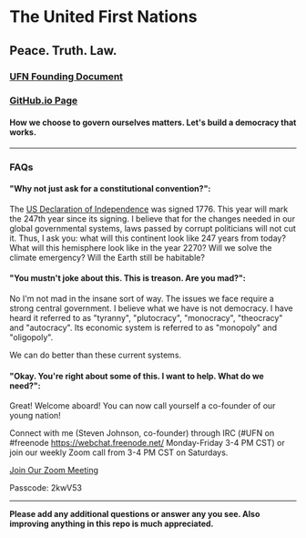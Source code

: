 # The United First Nations

## Peace. Truth. Law.

### [UFN Founding Document](https://docs.google.com/document/d/1UyIVXY5gRCpqHhSNSJuv1oSqAMLoJkzz55F362igWHw/edit?usp=sharing)

### [GitHub.io Page](https://unitedfirstnations.github.io/ufn.github.io/)

#### How we choose to govern ourselves matters. Let's build a democracy that works.

---

### FAQs

#### "Why not just ask for a constitutional convention?":

The [US Declaration of Independence](https://www.archives.gov/founding-docs/declaration-transcript) was signed 1776. This year will mark the 247th year since its signing. I believe that for the changes needed in our global governmental systems, laws passed by corrupt politicians will not cut it. Thus, I ask you: what will this continent look like 247 years from today? What will this hemisphere look like in the year 2270? Will we solve the climate emergency? Will the Earth still be habitable?

#### "You mustn't joke about this. This is treason. Are you mad?":

No I'm not mad in the insane sort of way. The issues we face require a strong central government. I believe what we have is not democracy. I have heard it referred to as "tyranny", "plutocracy", "monocracy", "theocracy" and "autocracy". Its economic system is referred to as "monopoly" and "oligopoly". 

We can do better than these current systems.

#### "Okay. You're right about some of this. I want to help. What do we need?":

Great! Welcome aboard! You can now call yourself a co-founder of our young nation!

Connect with me (Steven Johnson, co-founder) through IRC (#UFN on #freenode https://webchat.freenode.net/ Monday-Friday 3-4 PM CST) or join our weekly Zoom call from 3-4 PM CST on Saturdays.

[Join Our Zoom Meeting](https://us04web.zoom.us/j/77517047443?pwd=whwjObgw3AIAs63RZeSQCJRQPawMbP.1)

Passcode: 2kwV53

---

**Please add any additional questions or answer any you see. Also improving anything in this repo is much appreciated.** 